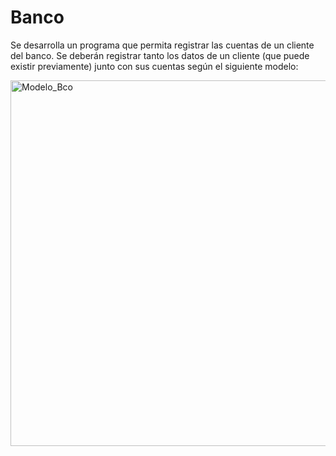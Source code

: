
# Banco
Se desarrolla un programa que permita registrar las cuentas de un cliente del banco.
Se deberán registrar tanto los datos de un cliente (que puede existir previamente) junto con sus cuentas según el siguiente modelo:

<img width="585" alt="Modelo_Bco" src="https://user-images.githubusercontent.com/69321825/139146674-e5dcceea-a61b-41d0-a23e-8bf685d969ce.PNG">
